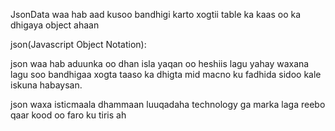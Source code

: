 JsonData
waa hab aad kusoo bandhigi karto xogtii table ka kaas oo ka dhigaya object ahaan 

json(Javascript Object Notation):

json waa hab aduunka oo dhan isla yaqan oo heshiis lagu yahay waxana lagu soo bandhigaa xogta taaso ka dhigta mid macno ku fadhida sidoo kale iskuna habaysan.

json waxa isticmaala dhammaan luuqadaha technology ga 
marka laga reebo qaar kood oo faro ku tiris ah 

